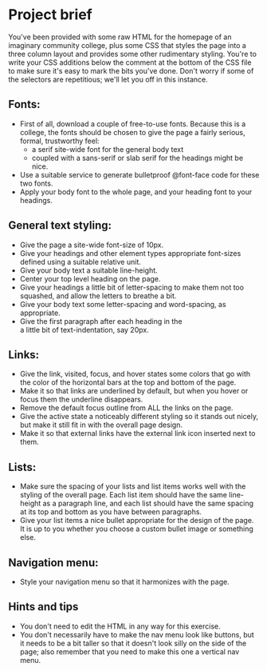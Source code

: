 # Project brief
You've been provided with some raw HTML for the homepage of an imaginary community college, plus some CSS that styles the page into a three column layout and provides some other rudimentary styling. 
You're to write your CSS additions below the comment at the bottom of the CSS file to make sure it's easy to mark the bits you've done. Don't worry if some of the selectors are repetitious; we'll let you off in this instance.

## Fonts:

- First of all, download a couple of free-to-use fonts. Because this is a college, the fonts should be chosen to give the page a fairly serious, formal, trustworthy feel:
    - a serif site-wide font for the general body text
    - coupled with a sans-serif or slab serif for the headings might be nice.
- Use a suitable service to generate bulletproof @font-face code for these two fonts.
- Apply your body font to the whole page, and your heading font to your headings.

## General text styling:

- Give the page a site-wide font-size of 10px.
- Give your headings and other element types appropriate font-sizes defined using a suitable relative unit.
- Give your body text a suitable line-height.
- Center your top level heading on the page.
- Give your headings a little bit of letter-spacing to make them not too squashed, and allow the letters to breathe a bit.
- Give your body text some letter-spacing and word-spacing, as appropriate.
- Give the first paragraph after each heading in the <section> a little bit of text-indentation, say 20px.

## Links:

- Give the link, visited, focus, and hover states some colors that go with the color of the horizontal bars at the top and bottom of the page.
- Make it so that links are underlined by default, but when you hover or focus them the underline disappears.
- Remove the default focus outline from ALL the links on the page.
- Give the active state a noticeably different styling so it stands out nicely, but make it still fit in with the overall page design.
- Make it so that external links have the external link icon inserted next to them.

## Lists:

- Make sure the spacing of your lists and list items works well with the styling of the overall page. Each list item should have the same line-height as a paragraph line, and each list should have the same spacing at its top and bottom as you have between paragraphs.
- Give your list items a nice bullet appropriate for the design of the page. It is up to you whether you choose a custom bullet image or something else.

## Navigation menu:

- Style your navigation menu so that it harmonizes with the page.

## Hints and tips
- You don't need to edit the HTML in any way for this exercise.
- You don't necessarily have to make the nav menu look like buttons, but it needs to be a bit taller so that it doesn't look silly on the side of the page; also remember that you need to make this one a vertical nav menu.
